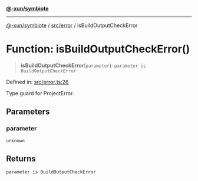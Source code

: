 [**@-xun/symbiote**](../../../README.md)

***

[@-xun/symbiote](../../../README.md) / [src/error](../README.md) / isBuildOutputCheckError

# Function: isBuildOutputCheckError()

> **isBuildOutputCheckError**(`parameter`): `parameter is BuildOutputCheckError`

Defined in: [src/error.ts:26](https://github.com/Xunnamius/symbiote/blob/a1f5561e6e036b3d2f78a95f5bba872cff737ed5/src/error.ts#L26)

Type guard for ProjectError.

## Parameters

### parameter

`unknown`

## Returns

`parameter is BuildOutputCheckError`
